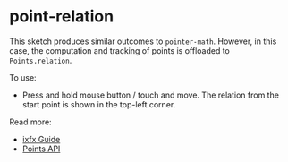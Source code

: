 # point-relation

This sketch produces similar outcomes to `pointer-math`. However, in this case, the computation and tracking of points is offloaded to `Points.relation`.

To use:
* Press and hold mouse button / touch and move. The relation from the start point is shown in the top-left corner.

Read more:
* [ixfx Guide](https://clinth.github.io/ixfx-docs/types/geometry/point/)
* [Points API](https://clinth.github.io/ixfx/modules/Geometry.Points.html)